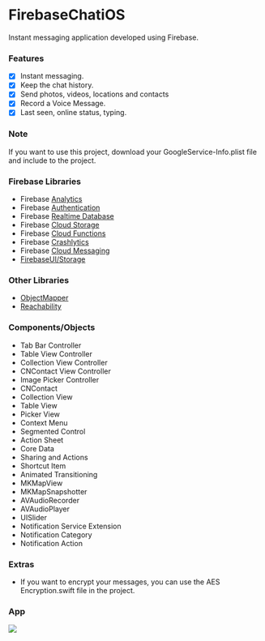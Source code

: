 # FirebaseChatiOS
Instant messaging application developed using Firebase.

### Features

- [x] Instant messaging.
- [x] Keep the chat history.
- [x] Send photos, videos, locations and contacts
- [x] Record a Voice Message.
- [x] Last seen, online status, typing.

### Note

If you want to use this project, download your GoogleService-Info.plist file and include to the project.

### Firebase Libraries

- Firebase [Analytics](https://firebase.google.com/docs/analytics/get-started?platform=ios "Analytics")
- Firebase [Authentication](https://firebase.google.com/docs/auth/ios/start "Authentication")
- Firebase [Realtime Database](https://firebase.google.com/docs/database/ios/start "Realtime Database")
- Firebase [Cloud Storage](https://firebase.google.com/docs/storage/ios/start "Cloud Storage")
- Firebase [Cloud Functions](https://firebase.google.com/docs/functions/get-started "Cloud Functions")
- Firebase [Crashlytics](https://firebase.google.com/docs/crashlytics/get-started?platform=ios "Crashlytics")
- Firebase [Cloud Messaging](https://firebase.google.com/docs/cloud-messaging/ios/client "Cloud Messaging")
- [FirebaseUI/Storage](https://github.com/firebase/FirebaseUI-iOS/tree/master/Storage "UI/Storage")

### Other Libraries

- [ObjectMapper](https://github.com/tristanhimmelman/ObjectMapper "ObjectMapper")
- [Reachability](https://github.com/ashleymills/Reachability.swift "Reachability")


### Components/Objects

- Tab Bar Controller
- Table View Controller
- Collection View Controller
- CNContact View Controller
- Image Picker Controller
- CNContact
- Collection View
- Table View
- Picker View
- Context Menu
- Segmented Control
- Action Sheet
- Core Data
- Sharing and Actions
- Shortcut Item
- Animated Transitioning
- MKMapView
- MKMapSnapshotter
- AVAudioRecorder
- AVAudioPlayer
- UISlider
- Notification Service Extension
- Notification Category
- Notification Action

### Extras

- If you want to encrypt your messages, you can use the AES Encryption.swift file in the project.

### App

![](https://github.com/kasimoz/FirebaseChatiOS/blob/master/app.gif)







